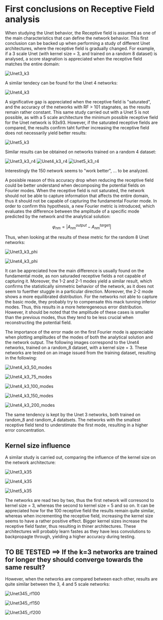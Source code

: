 # First conclusions on Receptive Field analysis

When studying the Unet behavior, the Receptive field is assumed as
one of the main characteristics that can define the network behavior. 
This first conclusion can be backed up when performing a study of different
Unet architectures, where the receptive field is gradually changed. For example,
if a 3 scale Unet (with kernel size = 3, and trained on a random 8 dataset) is analysed, a score stagnation is appreciated when the receptive field matches the entire domain:

![Unet3_k3](images/receptive_field_study/metrics_U3_k3.png)

A similar tendecy can be found for the Unet 4 networks:

![Unet4_k3](images/receptive_field_study/metrics_U4_k3.png)

A significative gap is appreciated when the receptive field is "saturated", and the accuracy of the networks with RF > 101 stagnates, as the results remain rather constant. This same study carried out with a Unet 5 is not possible, as with a 5 scale architecture the minimum possible receptive field for the Unet network is 93x93. However, if the saturated receptive fields are compared, the results confirm taht further increasing the receptive field does not necessarily yield better results:

![Unet5_k3](images/receptive_field_study/metrics_U5_k3.png)

Similar results can be obtained on networks trained on a random 4 dataset:

![Unet3_k3_r4](images/receptive_field_study/metrics_U3_k3_r4.png)
![Unet4_k3_r4](images/receptive_field_study/metrics_U4_k3_r4.png)
![Unet5_k3_r4](images/receptive_field_study/metrics_U5_k3_r4.png)

Interestingly the 150 network seems to "work better", ... to be analyzed.


A posisble reason of this accuracy drop when reducing the receptive field could be better understand when decomposing the potential fields on Fourier modes. When the receptive field is not saturated, the network should not be able to capture information that affects the entire domain, thus it should not be capable of capturing the fundamental Fourier mode. In order to confirm this hypothesis, a new Fourier metric is introduced, which evaluates the difference between the amplitude of a specific mode predicted by the network and the analytical solution:

$$ \varphi_{nm} = |A^{output}_{nm} - A^{target}_{nm} |$$

Thus, when looking at the results of these metric for the random 8 Unet networks:

![Unet3_k3_phi](images/receptive_field_study/metrics_U3_k3_phi.png)

![Unet4_k3_phi](images/receptive_field_study/metrics_U4_k3_phi.png)

It can be appreciated how the main difference is usually found on the fundamental mode, as non saturaded receptive fields a not capable of capturing it. Moreover, the 1-2 and 2-1 modes yield a similar result, which confirms the statistically simmetric behavior of the network, as it does not seem to fuerther stuggle in a particular direction. Moreover, the 2-2 mode shows a more equilibrated distribution. For the networks not able to capture the basic mode, they probably try to compensate this mack tunning inferior modes. Thus, this results in a more heteregeneous error distribution. However, it should be noted that the amplitude of these cases is smaller than the previous modes, thus they tend to be less crucial when reconstructing the potential field.

The importance of the error made on the first Fourier mode is appreciable when plotting amplitudes of the modes of both the analytical solution and the network output. The following images correspond to the Unet4 networks, trained on a random_8 dataset, with a kernel size = 3. These networks are tested on an image issued from the training dataset, resulting in the following:

![Unet4_k3_50_modes](images/modes/random_8/2D_modes_U4_k3_rf50.png)

![Unet4_k3_75_modes](images/modes/random_8/2D_modes_U4_k3_rf75.png)

![Unet4_k3_100_modes](images/modes/random_8/2D_modes_U4_k3_rf100.png)

![Unet4_k3_150_modes](images/modes/random_8/2D_modes_U4_k3_rf150.png)

![Unet4_k3_200_modes](images/modes/random_8/2D_modes_U4_k3_rf200.png)


The same tendency is kept by the Unet 3 networks, both trained on random_8 and randiom_4 datatsets. The networks with the smallest receptive field tend to understimate the first mode, resulting in a higher error concentration.

## Kernel size influence

A similar study is carried out, comparing the influence of the kernel size on the network architecture:

![Unet3_k35](images/kernel_size/metrics_U3_k35.png)

![Unet4_k35](images/kernel_size/metrics_U4_k35.png)

![Unet5_k35](images/kernel_size/metrics_U5_k35.png)

The networks are read two by two, thus the first network will corresond to kernel size = 3, whereas the second to kernel size = 5 and so on. It can be appreciated how for the 100 receptive field the results remain quite similar, whereas when incrementing the receptive field, increasing the kernel size seems to have a rather positive effect. Bigger kernel sizes increase the receptive field faster, thus resulting in thiner architectures. These architectures will probably learn fastes as they have less convolutions to backpropagte through, yielding a higher accuracy during testing. 

## TO BE TESTED ==> If the k=3 networks are trained for longer they should converge towards the same result?

However, when the networks are compared between each other, results are quite similar between the 3, 4 and 5 scale networks:

![Unet345_rf100](images/scales/metrics_345_rf100.png)

![Unet345_rf150](images/scales/metrics_345_rf150.png)

![Unet345_rf200](images/scales/metrics_345_rf200.png)

